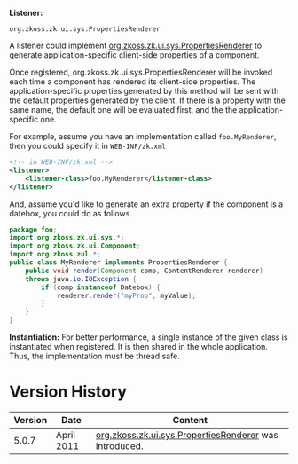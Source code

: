 **Listener:**

`org.zkoss.zk.ui.sys.PropertiesRenderer`

A listener could implement
[org.zkoss.zk.ui.sys.PropertiesRenderer](https://www.zkoss.org/javadoc/latest/zk/org/zkoss/zk/ui/sys/PropertiesRenderer.html)
to generate application-specific client-side properties of a component.

Once registered,
<javadoc type="interface" method="renderProperties(org.zkoss.zk.ui.Component, org.zkoss.zk.ui.sys.ContentRenderer)">org.zkoss.zk.ui.sys.PropertiesRenderer</javadoc>
will be invoked each time a component has rendered its client-side
properties. The application-specific properties generated by this method
will be sent with the default properties generated by the client. If
there is a property with the same name, the default one will be
evaluated first, and the the application-specific one.

For example, assume you have an implementation called `foo.MyRenderer`,
then you could specify it in `WEB-INF/zk.xml`

```xml
<!-- in WEB-INF/zk.xml -->
<listener>
    <listener-class>foo.MyRenderer</listener-class>
</listener>
```

And, assume you'd like to generate an extra property if the component is
a datebox, you could do as follows.

```java
package foo;
import org.zkoss.zk.ui.sys.*;
import org.zkoss.zk.ui.Component;
import org.zkoss.zul.*;
public class MyRenderer implements PropertiesRenderer {
    public void render(Component comp, ContentRenderer renderer)
    throws java.io.IOException {
        if (comp instanceof Datebox) {
            renderer.render("myProp", myValue);
        }
    }
}
```

**Instantiation:** For better performance, a single instance of the
given class is instantiated when registered. It is then shared in the
whole application. Thus, the implementation must be thread safe.

# Version History

| Version | Date       | Content                                                                                    |
|---------|------------|--------------------------------------------------------------------------------------------|
| 5.0.7   | April 2011 | [org.zkoss.zk.ui.sys.PropertiesRenderer](https://www.zkoss.org/javadoc/latest/zk/org/zkoss/zk/ui/sys/PropertiesRenderer.html) was introduced. |
